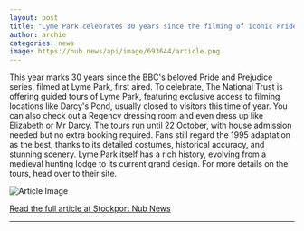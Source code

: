 ```yaml
---
layout: post
title: "Lyme Park celebrates 30 years since the filming of iconic Pride and Prejudice series"
author: archie
categories: news
image: https://nub.news/api/image/693644/article.png
---
```

This year marks 30 years since the BBC's beloved Pride and Prejudice series, filmed at Lyme Park, first aired. To celebrate, The National Trust is offering guided tours of Lyme Park, featuring exclusive access to filming locations like Darcy's Pond, usually closed to visitors this time of year. You can also check out a Regency dressing room and even dress up like Elizabeth or Mr Darcy. The tours run until 22 October, with house admission needed but no extra booking required. Fans still regard the 1995 adaptation as the best, thanks to its detailed costumes, historical accuracy, and stunning scenery. Lyme Park itself has a rich history, evolving from a medieval hunting lodge to its current grand design. For more details on the tours, head over to their site.

![Article Image](https://nub.news/api/image/693644/article.png)

[Read the full article at Stockport Nub News](https://stockport.nub.news/news/local-news/lyme-park-celebrates-30-years-since-the-filming-of-iconic-pride-and-prejudice-series-272719)

---
